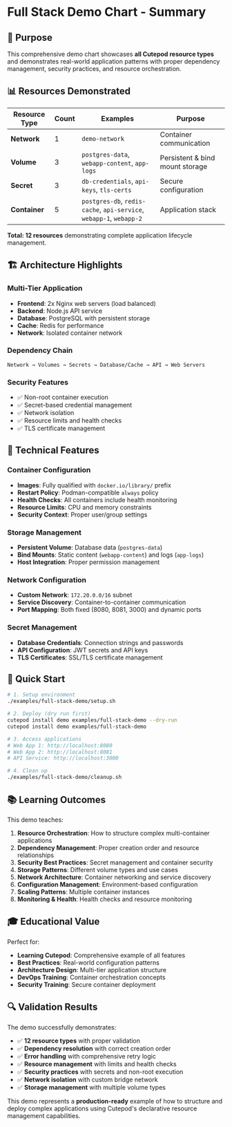 # Full Stack Demo Chart - Summary

## 🎯 Purpose
This comprehensive demo chart showcases **all Cutepod resource types** and demonstrates real-world application patterns with proper dependency management, security practices, and resource orchestration.

## 📊 Resources Demonstrated

| Resource Type | Count | Examples | Purpose |
|---------------|-------|----------|---------|
| **Network** | 1 | `demo-network` | Container communication |
| **Volume** | 3 | `postgres-data`, `webapp-content`, `app-logs` | Persistent & bind mount storage |
| **Secret** | 3 | `db-credentials`, `api-keys`, `tls-certs` | Secure configuration |
| **Container** | 5 | `postgres-db`, `redis-cache`, `api-service`, `webapp-1`, `webapp-2` | Application stack |

**Total: 12 resources** demonstrating complete application lifecycle management.

## 🏗️ Architecture Highlights

### Multi-Tier Application
- **Frontend**: 2x Nginx web servers (load balanced)
- **Backend**: Node.js API service
- **Database**: PostgreSQL with persistent storage
- **Cache**: Redis for performance
- **Network**: Isolated container network

### Dependency Chain
```
Network → Volumes → Secrets → Database/Cache → API → Web Servers
```

### Security Features
- ✅ Non-root container execution
- ✅ Secret-based credential management
- ✅ Network isolation
- ✅ Resource limits and health checks
- ✅ TLS certificate management

## 🔧 Technical Features

### Container Configuration
- **Images**: Fully qualified with `docker.io/library/` prefix
- **Restart Policy**: Podman-compatible `always` policy
- **Health Checks**: All containers include health monitoring
- **Resource Limits**: CPU and memory constraints
- **Security Context**: Proper user/group settings

### Storage Management
- **Persistent Volume**: Database data (`postgres-data`)
- **Bind Mounts**: Static content (`webapp-content`) and logs (`app-logs`)
- **Host Integration**: Proper permission management

### Network Configuration
- **Custom Network**: `172.20.0.0/16` subnet
- **Service Discovery**: Container-to-container communication
- **Port Mapping**: Both fixed (8080, 8081, 3000) and dynamic ports

### Secret Management
- **Database Credentials**: Connection strings and passwords
- **API Configuration**: JWT secrets and API keys
- **TLS Certificates**: SSL/TLS certificate management

## 🚀 Quick Start

```bash
# 1. Setup environment
./examples/full-stack-demo/setup.sh

# 2. Deploy (dry run first)
cutepod install demo examples/full-stack-demo --dry-run
cutepod install demo examples/full-stack-demo

# 3. Access applications
# Web App 1: http://localhost:8080
# Web App 2: http://localhost:8081  
# API Service: http://localhost:3000

# 4. Clean up
./examples/full-stack-demo/cleanup.sh
```

## 📚 Learning Outcomes

This demo teaches:

1. **Resource Orchestration**: How to structure complex multi-container applications
2. **Dependency Management**: Proper creation order and resource relationships
3. **Security Best Practices**: Secret management and container security
4. **Storage Patterns**: Different volume types and use cases
5. **Network Architecture**: Container networking and service discovery
6. **Configuration Management**: Environment-based configuration
7. **Scaling Patterns**: Multiple container instances
8. **Monitoring & Health**: Health checks and resource monitoring

## 🎓 Educational Value

Perfect for:
- **Learning Cutepod**: Comprehensive example of all features
- **Best Practices**: Real-world configuration patterns
- **Architecture Design**: Multi-tier application structure
- **DevOps Training**: Container orchestration concepts
- **Security Training**: Secure container deployment

## 🔍 Validation Results

The demo successfully demonstrates:
- ✅ **12 resource types** with proper validation
- ✅ **Dependency resolution** with correct creation order
- ✅ **Error handling** with comprehensive retry logic
- ✅ **Resource management** with limits and health checks
- ✅ **Security practices** with secrets and non-root execution
- ✅ **Network isolation** with custom bridge network
- ✅ **Storage management** with multiple volume types

This demo represents a **production-ready** example of how to structure and deploy complex applications using Cutepod's declarative resource management capabilities.